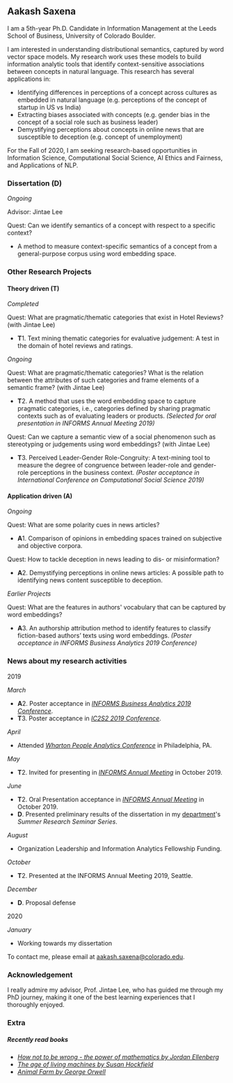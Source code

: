 ## Aakash Saxena

I am a 5th-year Ph.D. Candidate in Information Management at the Leeds School of Business, University of Colorado Boulder.

I am interested in understanding distributional semantics, captured by word vector space models. My research work uses these models to build information analytic tools that identify context-sensitive associations between concepts in natural language. This research has several applications in:
- Identifying differences in perceptions of a concept across cultures as embedded in natural language (e.g. perceptions of the concept of startup in US vs India)
- Extracting biases associated with concepts (e.g. gender bias in the concept of a social role such as business leader)
- Demystifying perceptions about concepts in online news that are susceptible to deception (e.g. concept of unemployment) 

For the Fall of 2020, I am seeking research-based opportunities in Information Science, Computational Social Science, AI Ethics and Fairness, and Applications of NLP. 

### Dissertation (D)
_Ongoing_

Advisor: Jintae Lee

Quest: Can we identify semantics of a concept with respect to a specific context?
- A method to measure context-specific semantics of a concept from a general-purpose corpus using word embedding space.

### Other Research Projects

#### Theory driven (T)
_Completed_

Quest: What are pragmatic/thematic categories that exist in Hotel Reviews? (with Jintae Lee)
- **T**1. Text mining thematic categories for evaluative judgement: A test in the domain of hotel reviews and ratings.

_Ongoing_

Quest: What are pragmatic/thematic categories? What is the relation between the attributes of such categories and frame elements of a semantic frame?  (with Jintae Lee)
- **T**2. A method that uses the word embedding space to capture pragmatic categories, i.e., categories defined by sharing pragmatic contexts such as of evaluating leaders or products. _(Selected for oral presentation in INFORMS Annual Meeting 2019)_

Quest: Can we capture a semantic view of a social phenomenon such as stereotyping or judgements using word embeddings? (with Jintae Lee)
- **T**3. Perceived Leader-Gender Role-Congruity: A text-mining tool to measure the degree of congruence between leader-role and gender-role perceptions in the business context. _(Poster acceptance in International Conference on Computational Social Science 2019)_

#### Application driven (A)
_Ongoing_

Quest: What are some polarity cues in news articles?
- **A**1. Comparison of opinions in embedding spaces trained on subjective and objective corpora.

Quest: How to tackle deception in news leading to dis- or misinformation?
- **A**2. Demystifying perceptions in online news articles: A possible path to identifying news content susceptible to deception. 

_Earlier Projects_

Quest: What are the features in authors' vocabulary that can be captured by word embeddings?
- **A**3. An authorship attribution method to identify features to classify fiction-based authors’ texts using word embeddings. _(Poster acceptance in INFORMS Business Analytics 2019 Conference)_

### News about my research activities

2019

_March_
- **A**2. Poster acceptance in _[INFORMS Business Analytics 2019 Conference](http://meetings2.informs.org/wordpress/analytics2019/)_.
- **T**3. Poster acceptance in _[IC2S2 2019 Conference](https://2019.ic2s2.org/)_.

_April_
- Attended _[Wharton People Analytics Conference](https://wpa.wharton.upenn.edu/conference/)_ in Philadelphia, PA.

_May_
- **T**2. Invited for presenting in _[INFORMS Annual Meeting](http://meetings2.informs.org/wordpress/seattle2019/)_ in October 2019.

_June_
- **T**2. Oral Presentation acceptance in _[INFORMS Annual Meeting](http://meetings2.informs.org/wordpress/seattle2019/)_ in October 2019.
- **D**. Presented preliminary results of the dissertation in my [department](https://www.colorado.edu/business/phd/organizational-behavior-and-information-systems)'s _Summer Research Seminar Series_.

_August_
- Organization Leadership and Information Analytics Fellowship Funding.

_October_
- **T**2. Presented at the INFORMS Annual Meeting 2019, Seattle.

_December_
- **D**. Proposal defense

2020

_January_
- Working towards my dissertation

To contact me, please email at aakash.saxena@colorado.edu.

### Acknowledgement
I really admire my advisor, Prof. Jintae Lee, who has guided me through my PhD journey, making it one of the best learning experiences that I thoroughly enjoyed. 

### Extra
##### Recently read books
- _[How not to be wrong - the power of mathematics by Jordan Ellenberg](https://www.microsoft.com/en-us/research/video/how-not-to-be-wrong-the-power-of-mathematical-thinking/)_
- _[The age of living machines by Susan Hockfield](https://www.youtube.com/watch?v=27a8wpmfsiU)_
- _[Animal Farm by George Orwell](https://www.youtube.com/watch?v=-4wze-K9G3A)_

